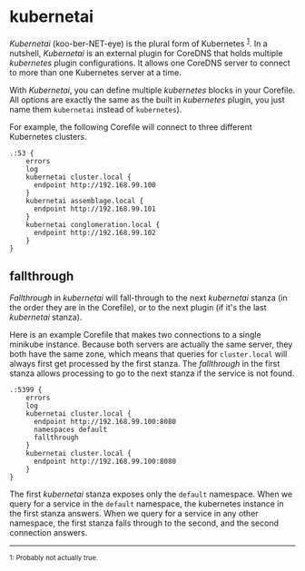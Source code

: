 # kubernetai

*Kubernetai* (koo-ber-NET-eye) is the plural form of Kubernetes <sup>[1](#plural)</sup>.
In a nutshell, *Kubernetai* is an external plugin for CoreDNS that holds multiple *kubernetes* plugin
configurations.  It allows one CoreDNS server to connect to more than one Kubernetes server at a time.

With *Kubernetai*, you can define multiple *kubernetes* blocks in your Corefile. All
options are exactly the same as the built in *kubernetes* plugin, you just name them `kubernetai` instead
of `kubernetes`).

For example, the following Corefile will connect to three different Kubernetes clusters.

~~~
.:53 {
    errors
    log
    kubernetai cluster.local {
      endpoint http://192.168.99.100
    }
    kubernetai assemblage.local {
      endpoint http://192.168.99.101
    }
    kubernetai conglomeration.local {
      endpoint http://192.168.99.102
    }
}
~~~

## fallthrough

*Fallthrough* in *kubernetai* will fall-through to the next *kubernetai* stanza (in the order they are in the Corefile),
or to the next plugin (if it's the last *kubernetai* stanza).

Here is an example Corefile that makes two connections to a single minikube instance.
Because both servers are actually the same server, they both have the same zone, which means that queries for `cluster.local`
will always first get processed by the first stanza. The *fallthrough* in the first stanza allows processing to go to the next stanza if the service is not found.

~~~
.:5399 {
    errors
    log
    kubernetai cluster.local {
      endpoint http://192.168.99.100:8080
      namespaces default
      fallthrough
    }
    kubernetai cluster.local {
      endpoint http://192.168.99.100:8080
    }
}
~~~


The first *kubernetai* stanza exposes only the `default` namespace.
When we query for a service in the `default` namespace, the kubernetes instance in the first stanza answers.
When we query for a service in any other namespace, the first stanza falls through to the second, and the second connection answers.

---

<sup><a name="plural">1</a>: Probably not actually true.</sup>